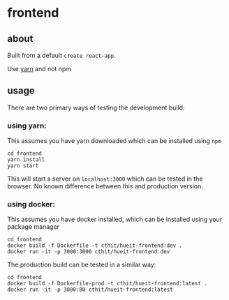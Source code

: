 # frontend

## about 

Built from a default ```create react-app```.

Use [yarn](https://yarnpkg.com/lang/en/) and not npm

## usage

There are two primary ways of testing the development build:

### using yarn:

This assumes you have yarn downloaded which can be installed using ```npm```

```
cd frontend
yarn install
yarn start
```

This will start a server on ```localhost:3000``` which can be tested in the browser. No known difference between this and production version.

### using docker:

This assumes you have docker installed, which can be installed using your package manager 

```
cd frontend
docker build -f Dockerfile -t cthit/hueit-frontend:dev .
docker run -it -p 3000:3000 cthit/hueit-frontend:dev
```
The production build can be tested in a similar way:

```
cd frontend
docker build -f Dockerfile-prod -t cthit/hueit-frontend:latest .
docker run -it -p 3000:80 cthit/hueit-frontend:latest
```

